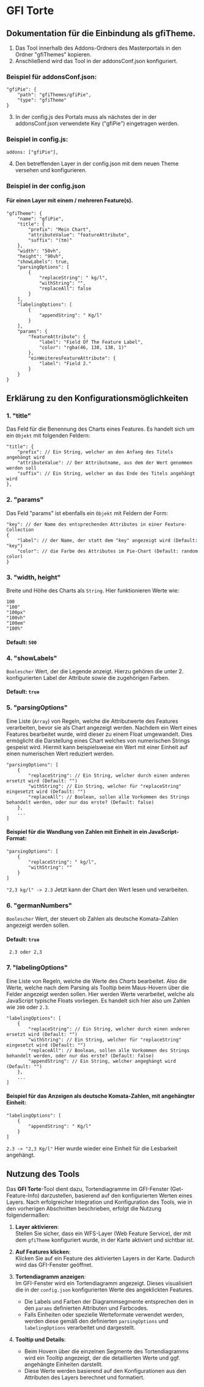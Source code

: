 # GFI Torte
## Dokumentation für die Einbindung als gfiTheme.

1. Das Tool innerhalb des Addons-Ordners des Masterportals in den Ordner "gfiThemes" kopieren.
2. Anschließend wird das Tool in der addonsConf.json konfiguriert.

### Beispiel für addonsConf.json:
```
"gfiPie": {
    "path": "gfiThemes/gfiPie",
    "type": "gfiTheme"
}
```
3. In der config.js des Portals muss als nächstes der in der addonsConf.json verwendete Key ("gfiPie") eingetragen werden.
### Beispiel in config.js:
```
addons: ["gfiPie"],
```

4. Den betreffenden Layer in der config.json mit dem neuen Theme versehen und konfigurieren.

### Beispiel in der config.json
#### Für einen Layer mit einem / mehreren Feature(s).
```
"gfiTheme": {
    "name": "gfiPie",
    "title": {
        "prefix": "Mein Chart",
        "attributeValue": "featureAttribute",
        "suffix": "(tm)"
    },
    "width": "50vh",
    "height": "90vh",
    "showLabels": true,
    "parsingOptions": [
        {
            "replaceString": " kg/l",
            "withString": "",
            "replaceAll": false
        }
    ],
    "labelingOptions": [
        {
            "appendString": " Kg/l"
        }
    ],
    "params": {
        "featureAttribute": {
            "label": "Field Of The Feature Label",
            "color": "rgba(46, 138, 138, 1)"
        },
        "einWeiteresFeatureAttribute": {
            "label": "Field 2."
        }
    }
}
```
## Erklärung zu den Konfigurationsmöglichkeiten

### 1. "title"
Das Feld für die Benennung des Charts eines Features. Es handelt sich um ein `Objekt` mit folgenden Feldern:
```
"title": {
    "prefix": // Ein String, welcher an den Anfang des Titels angehängt wird
    "attributeValue": // Der Attributname, aus dem der Wert genommen werden soll
    "suffix": // Ein String, welcher an das Ende des Titels angehängt wird
},
```

### 2. "params"
Das Feld "params" ist ebenfalls ein `Objekt` mit Feldern der Form:
```
"key": // der Name des entsprechenden Attributes in einer Feature-Collection
{
    "label": // der Name, der statt dem "key" angezeigt wird (Default: "key")
    "color": // die Farbe des Attributes im Pie-Chart (Default: random color)
}
```

### 3. "width, height"
Breite und Höhe des Charts als `String`. Hier funktionieren Werte wie:
```
100
"100"
"100px"
"100vh"
"100em"
"100%"
```
#### Default: ```500```

### 4. "showLabels"
`Boolescher` Wert, der die Legende anzeigt. Hierzu gehören die unter 2. konfigurierten Label der Attribute sowie die zugehörigen Farben.
#### Default: ```true```

### 5. "parsingOptions"
Eine Liste (`Array`) von Regeln, welche die Attributwerte des Features verarbeiten, bevor sie als Chart angezeigt werden.
Nachdem ein Wert eines Features bearbeitet wurde, wird dieser zu einem Float umgewandelt.
Dies ermöglicht die Darstellung eines Chart welches von numerischen Strings gespeist wird.
Hiermit kann beispielsweise ein Wert mit einer Einheit auf einen numerischen Wert reduziert werden.
```
"parsingOptions": [
    {
        "replaceString": // Ein String, welcher durch einen anderen ersetzt wird (Default: "")
        "withString": // Ein String, welcher für "replaceString" eingesetzt wird (Default: "")
        "replaceAll": // Boolean, sollen alle Vorkommen des Strings behandelt werden, oder nur das erste? (Default: false)
    },
    ...
]
```
#### Beispiel für die Wandlung von Zahlen mit Einheit in ein JavaScript-Format:
```
"parsingOptions": [
    {
        "replaceString": " kg/l",
        "withString": ""
    }
]
```
``` "2,3 kg/l" -> 2.3 ``` Jetzt kann der Chart den Wert lesen und verarbeiten.

### 6. "germanNumbers"
`Boolescher` Wert, der steuert ob Zahlen als deutsche Komata-Zahlen angezeigt werden sollen.
#### Default: ```true```
``` 2.3 oder 2,3```

### 7. "labelingOptions"
Eine Liste von Regeln, welche die Werte des *Charts* bearbeitet. Also die Werte, welche nach dem Parsing als Tooltip beim Maus-Hovern über die Felder angezeigt werden sollen.
Hier werden Werte verarbeitet, welche als JavaScript typische Floats vorliegen. Es handelt sich hier also um Zahlen wie ```200``` oder ```2.3```.
```
"labelingOptions": [
    {
        "replaceString": // Ein String, welcher durch einen anderen ersetzt wird (Default: "")
        "withString": // Ein String, welcher für "replaceString" eingesetzt wird (Default: "")
        "replaceAll": // Boolean, sollen alle Vorkommen des Strings behandelt werden, oder nur das erste? (Default: false)
        "appendString": // Ein String, welcher angeghängt wird (Default: "")
    },
    ...
]
```
#### Beispiel für das Anzeigen als deutsche Komata-Zahlen, mit angehängter Einheit:
```
"labelingOptions": [
    {
        "appendString": " Kg/l"
    }
]
```
```2.3 -> "2,3 Kg/l"``` Hier wurde wieder eine Einheit für die Lesbarkeit angehängt.

## Nutzung des Tools

Das **GFI Torte**-Tool dient dazu, Tortendiagramme im GFI-Fenster (Get-Feature-Info) darzustellen, basierend auf den konfigurierten Werten eines Layers. Nach erfolgreicher Integration und Konfiguration des Tools, wie in den vorherigen Abschnitten beschrieben, erfolgt die Nutzung folgendermaßen:

1. **Layer aktivieren**:  
   Stellen Sie sicher, dass ein WFS-Layer (Web Feature Service), der mit dem `gfiTheme` konfiguriert wurde, in der Karte aktiviert und sichtbar ist.

2. **Auf Features klicken**:  
   Klicken Sie auf ein Feature des aktivierten Layers in der Karte. Dadurch wird das GFI-Fenster geöffnet.

3. **Tortendiagramm anzeigen**:  
   Im GFI-Fenster wird ein Tortendiagramm angezeigt. Dieses visualisiert die in der `config.json` konfigurierten Werte des angeklickten Features. 
   - Die Labels und Farben der Diagrammsegmente entsprechen den in den `params` definierten Attributen und Farbcodes.
   - Falls Einheiten oder spezielle Werteformate verwendet werden, werden diese gemäß den definierten `parsingOptions` und `labelingOptions` verarbeitet und dargestellt.

4. **Tooltip und Details**:  
   - Beim Hovern über die einzelnen Segmente des Tortendiagramms wird ein Tooltip angezeigt, der die detaillierten Werte und ggf. angehängte Einheiten darstellt.
   - Diese Werte werden basierend auf den Konfigurationen aus den Attributen des Layers berechnet und formatiert.
